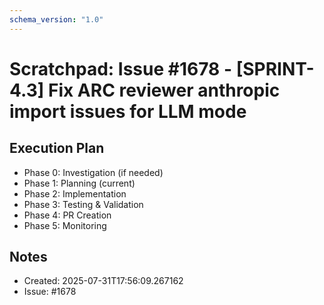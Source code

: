 ```yaml
---
schema_version: "1.0"
---
```


# Scratchpad: Issue #1678 - [SPRINT-4.3] Fix ARC reviewer anthropic import issues for LLM mode

## Execution Plan
- Phase 0: Investigation (if needed)
- Phase 1: Planning (current)
- Phase 2: Implementation
- Phase 3: Testing & Validation
- Phase 4: PR Creation
- Phase 5: Monitoring

## Notes
- Created: 2025-07-31T17:56:09.267162
- Issue: #1678
